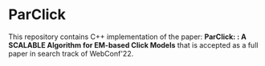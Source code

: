 # ParClick
This repository contains C++ implementation of the paper: 
__ParClick: : A SCALABLE Algorithm for EM-based Click Models__
that is accepted as a full paper in search track of WebConf'22.
